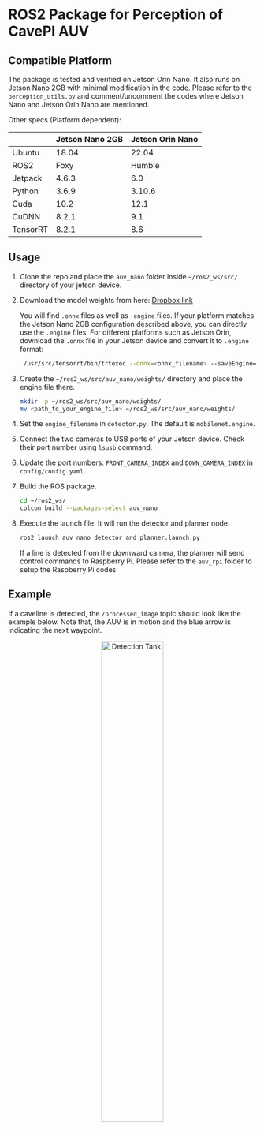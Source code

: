 # ROS2 Package for Perception of CavePI AUV

## Compatible Platform

The package is tested and verified on Jetson Orin Nano. It also runs on Jetson Nano 2GB with minimal modification in the code. Please refer to the `perception_utils.py` and comment/uncomment the codes where Jetson Nano and Jetson Orin Nano are mentioned.

Other specs (Platform dependent):

|            | Jetson Nano 2GB   | Jetson Orin Nano   |
| ---------  | ----------------  | ------------------ |
| Ubuntu     |      18.04        |    22.04           |
| ROS2       |      Foxy         |    Humble          |
| Jetpack    |    4.6.3          |      6.0           |
| Python     |      3.6.9        |      3.10.6        |
| Cuda       |      10.2         |      12.1          |
| CuDNN      |      8.2.1        |      9.1           |
| TensorRT   |      8.2.1        |      8.6           |



## Usage

1. Clone the repo and place the `auv_nano` folder inside `~/ros2_ws/src/` directory of your jetson device.
2. Download the model weights from here: [Dropbox link](https://www.dropbox.com/scl/fo/6oin10fofx2k8ffhxluia/AJO9DvS03urmhyW1etIEWww?rlkey=bu4xx6g4re4qdunjx313njqqo&st=e0ep0fvo&dl=0)
   
   You will find `.onnx` files as well as `.engine` files. If your platform matches the Jetson Nano 2GB configuration described above, you can directly use the `.engine` files. For different platforms such as Jetson Orin, download the `.onnx` file in your Jetson device and convert it to `.engine` format:
   ```sh
    /usr/src/tensorrt/bin/trtexec --onnx=<onnx_filename> --saveEngine=<engine_filename>
   ```
3. Create the `~/ros2_ws/src/auv_nano/weights/` directory and place the engine file there.
   ```sh
   mkdir -p ~/ros2_ws/src/auv_nano/weights/
   mv <path_to_your_engine_file> ~/ros2_ws/src/auv_nano/weights/
   ```
5. Set the `engine_filename` in `detector.py`. The default is `mobilenet.engine`.
6. Connect the two cameras to USB ports of your Jetson device. Check their port number using `lsusb` command.
7. Update the port numbers: `FRONT_CAMERA_INDEX` and `DOWN_CAMERA_INDEX` in `config/config.yaml`.  

8. Build the ROS package.
   ```sh
   cd ~/ros2_ws/
   colcon build --packages-select auv_nano
   ```
9. Execute the launch file. It will run the detector and planner node.
   ```sh
   ros2 launch auv_nano detector_and_planner.launch.py
   ```
   If a line is detected from the downward camera, the planner will send control commands to Raspberry Pi. Please refer to the `auv_rpi` folder to setup the Raspberry Pi codes.


## Example

If a caveline is detected, the `/processed_image` topic should look like the example below. Note that, the AUV is in motion and the blue arrow is indicating the next waypoint. 
<p align="center">
  <img src="../assets/detection_tank.gif" alt="Detection Tank" width="50%">
</p>

